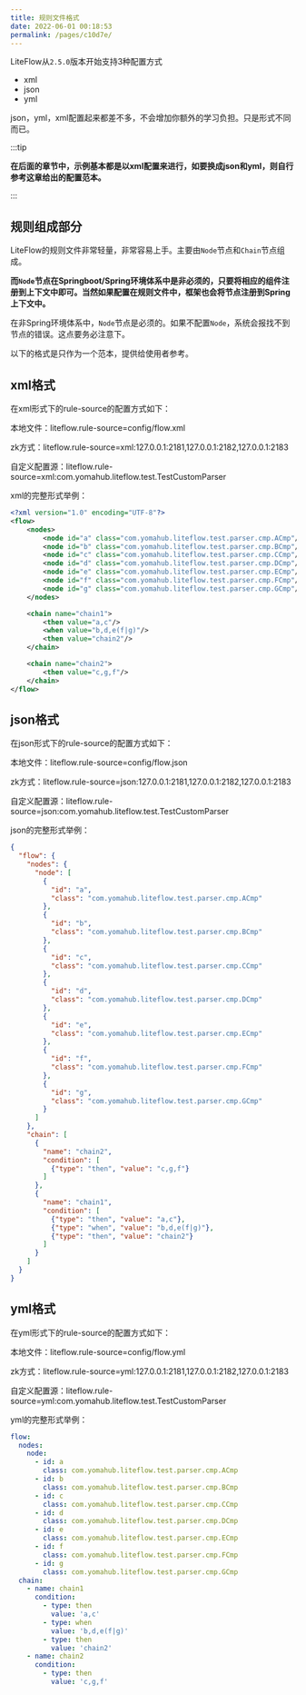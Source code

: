 ```yaml
---
title: 规则文件格式
date: 2022-06-01 00:18:53
permalink: /pages/c10d7e/
---
```


LiteFlow从`2.5.0`版本开始支持3种配置方式
- xml
- json
- yml

json，yml，xml配置起来都差不多，不会增加你额外的学习负担。只是形式不同而已。

:::tip

**在后面的章节中，示例基本都是以xml配置来进行，如要换成json和yml，则自行参考这章给出的配置范本。**

:::



## 规则组成部分

LiteFlow的规则文件非常轻量，非常容易上手。主要由`Node`节点和`Chain`节点组成。

**而`Node`节点在Springboot/Spring环境体系中是非必须的，只要将相应的组件注册到上下文中即可。当然如果配置在规则文件中，框架也会将节点注册到Spring上下文中。**



在非Spring环境体系中，`Node`节点是必须的。如果不配置`Node`，系统会报找不到节点的错误。这点要务必注意下。



以下的格式是只作为一个范本，提供给使用者参考。



## xml格式
在xml形式下的rule-source的配置方式如下：

本地文件：liteflow.rule-source=config/flow.xml

zk方式：liteflow.rule-source=xml:127.0.0.1:2181,127.0.0.1:2182,127.0.0.1:2183

自定义配置源：liteflow.rule-source=xml:com.yomahub.liteflow.test.TestCustomParser


xml的完整形式举例：
```xml
<?xml version="1.0" encoding="UTF-8"?>
<flow>
    <nodes>
        <node id="a" class="com.yomahub.liteflow.test.parser.cmp.ACmp"/>
        <node id="b" class="com.yomahub.liteflow.test.parser.cmp.BCmp"/>
        <node id="c" class="com.yomahub.liteflow.test.parser.cmp.CCmp"/>
        <node id="d" class="com.yomahub.liteflow.test.parser.cmp.DCmp"/>
        <node id="e" class="com.yomahub.liteflow.test.parser.cmp.ECmp"/>
        <node id="f" class="com.yomahub.liteflow.test.parser.cmp.FCmp"/>
        <node id="g" class="com.yomahub.liteflow.test.parser.cmp.GCmp"/>
    </nodes>

    <chain name="chain1">
        <then value="a,c"/>
        <when value="b,d,e(f|g)"/>
        <then value="chain2"/>
    </chain>

    <chain name="chain2">
        <then value="c,g,f"/>
    </chain>
</flow>
```

## json格式

在json形式下的rule-source的配置方式如下：

本地文件：liteflow.rule-source=config/flow.json

zk方式：liteflow.rule-source=json:127.0.0.1:2181,127.0.0.1:2182,127.0.0.1:2183

自定义配置源：liteflow.rule-source=json:com.yomahub.liteflow.test.TestCustomParser

json的完整形式举例：

```json
{
  "flow": {
    "nodes": {
      "node": [
        {
          "id": "a",
          "class": "com.yomahub.liteflow.test.parser.cmp.ACmp"
        },
        {
          "id": "b",
          "class": "com.yomahub.liteflow.test.parser.cmp.BCmp"
        },
        {
          "id": "c",
          "class": "com.yomahub.liteflow.test.parser.cmp.CCmp"
        },
        {
          "id": "d",
          "class": "com.yomahub.liteflow.test.parser.cmp.DCmp"
        },
        {
          "id": "e",
          "class": "com.yomahub.liteflow.test.parser.cmp.ECmp"
        },
        {
          "id": "f",
          "class": "com.yomahub.liteflow.test.parser.cmp.FCmp"
        },
        {
          "id": "g",
          "class": "com.yomahub.liteflow.test.parser.cmp.GCmp"
        }
      ]
    },
    "chain": [
      {
        "name": "chain2",
        "condition": [
          {"type": "then", "value": "c,g,f"}
        ]
      },
      {
        "name": "chain1",
        "condition": [
          {"type": "then", "value": "a,c"},
          {"type": "when", "value": "b,d,e(f|g)"},
          {"type": "then", "value": "chain2"}
        ]
      }
    ]
  }
}
```

## yml格式

在yml形式下的rule-source的配置方式如下：

本地文件：liteflow.rule-source=config/flow.yml

zk方式：liteflow.rule-source=yml:127.0.0.1:2181,127.0.0.1:2182,127.0.0.1:2183

自定义配置源：liteflow.rule-source=yml:com.yomahub.liteflow.test.TestCustomParser


yml的完整形式举例：

```yaml
flow:
  nodes:
    node:
      - id: a
        class: com.yomahub.liteflow.test.parser.cmp.ACmp
      - id: b
        class: com.yomahub.liteflow.test.parser.cmp.BCmp
      - id: c
        class: com.yomahub.liteflow.test.parser.cmp.CCmp
      - id: d
        class: com.yomahub.liteflow.test.parser.cmp.DCmp
      - id: e
        class: com.yomahub.liteflow.test.parser.cmp.ECmp
      - id: f
        class: com.yomahub.liteflow.test.parser.cmp.FCmp
      - id: g
        class: com.yomahub.liteflow.test.parser.cmp.GCmp
  chain:
    - name: chain1
      condition:
        - type: then
          value: 'a,c'
        - type: when
          value: 'b,d,e(f|g)'
        - type: then
          value: 'chain2'
    - name: chain2
      condition:
        - type: then
          value: 'c,g,f'

```